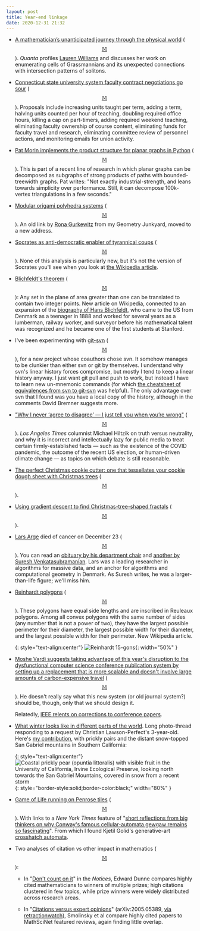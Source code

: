 ```yaml
---
layout: post
title: Year-end linkage
date: 2020-12-31 21:32
---
```

* [A mathematician’s unanticipated journey through the physical world](https://www.quantamagazine.org/a-mathematicians-adventure-through-the-physical-world-20201216/) ([$$\mathbb{M}$$](https://mathstodon.xyz/@11011110/105394664282719115)). _Quanta_ profiles [Lauren Williams](https://en.wikipedia.org/wiki/Lauren_Williams) and discusses her work on enumerating cells of Grassmannians and its unexpected connections with intersection patterns of solitons.

* [Connecticut state university system faculty contract negotiations go sour](https://www.insidehighered.com/news/2020/12/15/draconian-contract-proposals-connecticut) ([$$\mathbb{M}$$](https://mathstodon.xyz/@11011110/105402517620055997)). Proposals include increasing units taught per term, adding a term, halving units counted per hour of teaching, doubling required office hours, killing a cap on part-timers, adding required weekend teaching, eliminating faculty ownership of course content, eliminating funds for faculty travel and research, eliminating committee review of personnel actions, and monitoring emails for union activity.

* [Pat Morin implements the product structure for planar graphs in Python](https://github.com/patmorin/lhp) ([$$\mathbb{M}$$](https://mathstodon.xyz/@patmorin/105396573803578266)). This is part of a recent line of research in which planar graphs can be decomposed as subgraphs of strong products of paths with bounded-treewidth graphs. Pat writes: "Not exactly industrial-strength, and leans towards simplicity over performance.  Still, it can  decompose 100k-vertex triangulations in a few seconds."

* [Modular origami polyhedra systems](http://make-origami.com/RonaGurkewitz/home.php) ([$$\mathbb{M}$$](https://mathstodon.xyz/@11011110/105408938256987767)). An old link by [Rona Gurkewitz](https://en.wikipedia.org/wiki/Rona_Gurkewitz) from my Geometry Junkyard, moved to a new address.

* [Socrates as anti-democratic enabler of tyrannical coups](https://diagonalargument.com/2020/12/08/socrates-bad-guy/) ([$$\mathbb{M}$$](https://mathstodon.xyz/@11011110/105419425427517260)). None of this analysis is particularly new, but it's not the version of Socrates you'll see when you look at [the Wikipedia article](https://en.wikipedia.org/wiki/Socrates).

* [Blichfeldt's theorem](https://en.wikipedia.org/wiki/Blichfeldt%27s_theorem) ([$$\mathbb{M}$$](https://mathstodon.xyz/@11011110/105422739565106313)): Any set in the plane of area greater than one can be translated to contain two integer points. New article on Wikipedia, connected to an expansion of the [biography  of Hans Blichfeldt](https://en.wikipedia.org/wiki/Hans_Frederick_Blichfeldt), who came to the US from Denmark as a teenager in 1888 and worked for several years as a lumberman, railway worker, and surveyor before his mathematical talent was recognized and he became one of the first students at Stanford.

* I've been experimenting with [git-svn](https://git-scm.com/docs/git-svn) ([$$\mathbb{M}$$](https://mathstodon.xyz/@11011110/105426263611221446)), for a new project whose coauthors chose svn. It somehow manages to be clunkier than either svn or git by themselves. I understand why svn's linear history forces compromise, but mostly I tend to keep a linear history anyway. I just want git pull and push to work, but instead I have to learn new un-mnemonic commands (for which [the cheatsheet of equivalences from svn to git-svn](https://git.wiki.kernel.org/images-git/7/78/Git-svn-cheatsheet.pdf) was helpful). The only advantage over svn that I found was you have a local copy of the history, although in the comments David Bremner suggests more.

* ["Why I never ‘agree to disagree’ — I just tell you when you’re wrong"](https://www.latimes.com/business/story/2020-12-22/agree-to-disagree) ([$$\mathbb{M}$$](https://mathstodon.xyz/@11011110/105431453312440767)). _Los Angeles Times_ columnist Michael Hiltzik on truth versus neutrality, and why it is incorrect and intellectually lazy for public media to treat certain firmly-established facts — such as the existence of the COVID pandemic, the outcome of the recent US election, or human-driven climate change — as topics on which debate is still reasonable. 

* [The perfect Christmas cookie cutter: one that tessellates your cookie dough sheet with Christmas trees](https://www.atlasobscura.com/articles/best-christmas-cookie-cutter) ([$$\mathbb{M}$$](https://mathstodon.xyz/@11011110/105436497912189975)).

* [Using gradient descent to find Christmas-tree-shaped fractals](https://hardmath123.github.io/chaos-game-fractal-foliage.html) ([$$\mathbb{M}$$](https://mathstodon.xyz/@11011110/105439870724073086)).

* [Lars Arge](https://en.wikipedia.org/wiki/Lars_Arge) died of cancer on December 23 ([$$\mathbb{M}$$](https://mathstodon.xyz/@11011110/105447919719671152)). You can read an [obituary by his department chair](https://cs.au.dk/news-events/news/show-news/artikel/in-memoriam-professor-lars-arge/) and [another by Suresh Venkatasubramanian](http://blog.geomblog.org/2020/12/lars-arge.html). Lars was a leading researcher in algorithms for massive data, and an anchor for algorithms and computational geometry in Denmark. As Suresh writes, he was a larger-than-life figure; we'll miss him.

* [Reinhardt polygons](https://en.wikipedia.org/wiki/Reinhardt_polygon) ([$$\mathbb{M}$$](https://mathstodon.xyz/@11011110/105454229077474608)). These polygons have equal side lengths and are inscribed in Reuleaux polygons. Among all convex polygons with the same number of sides (any number that is not a power of two), they have the largest possible perimeter for their diameter, the largest possible width for their diameter, and the largest possible width for their perimeter. New Wikipedia article.

  {: style="text-align:center"}
![Reinhardt 15-gons]({{site.baseurl}}/assets/2020/Reinhardt_15-gons.svg){: width="50%" }

* [Moshe Vardi suggests taking advantage of this year's disruption to the dysfunctional computer science conference publication system by setting up a replacement that is more scalable and doesn't involve large amounts of carbon-expensive travel](https://cacm.acm.org/magazines/2021/1/249441-reboot-the-computing-research-publication-systems/fulltext) ([$$\mathbb{M}$$](https://mathstodon.xyz/@11011110/105460878037520050)). He doesn't really say what this new system (or old journal system?) should be, though, only that we should design it.

  Relatedly, [IEEE relents on corrections to conference papers](https://statmodeling.stat.columbia.edu/2020/12/23/update-on-ieees-refusal-to-issue-corrections/).

* [What winter looks like in different parts of the world](https://mathstodon.xyz/@christianp/105465163493715434). Long photo-thread responding to a request by Christian Lawson-Perfect's 3-year-old. Here's [my contribution](https://mathstodon.xyz/@11011110/105466532506211765), with prickly pairs and the distant snow-topped San Gabriel mountains in Southern California:

  {: style="text-align:center"}
![Coastal prickly pear (opuntia littoralis) with visible fruit in the University of California, Irvine Ecological Preserve, looking north towards the San Gabriel Mountains, covered in snow from a recent storm](https://www.ics.uci.edu/~eppstein/pix/pricklypearmountains/PricklyPearMountains-m.jpg){: style="border-style:solid;border-color:black;" width="80%" }

* [Game of Life running on Penrose tiles](https://boingboing.net/2020/12/29/game-of-life-running-on-penrose-tiles.html) ([$$\mathbb{M}$$](https://mathstodon.xyz/@11011110/105473798576179397)). With links to a _New York Times_ feature of "[short reflections from big thinkers on why Conway's famous cellular-automata gewgaw remains so fascinating](https://www.nytimes.com/2020/12/28/science/math-conway-game-of-life.html)". From which I found Kjetil Golid's generative-art [crosshatch automata](https://generated.space/sketch/crosshatch-automata/).

* Two analyses of citation vs other impact in mathematics ([$$\mathbb{M}$$](https://mathstodon.xyz/@11011110/105477934629467245)):

  - In "[Don't count on it](https://www.ams.org/journals/notices/202101/rnoti-p114.pdf)" in the _Notices_, Edward Dunne compares highly cited mathematicians to winners of multiple prizes; high citations clustered in few topics, while prize winners were widely distributed across research areas.

  - In "[Citations versus expert opinions](https://arxiv.org/abs/2005.05389)" (arXiv:2005.05389, [via retractionwatch](https://retractionwatch.com/2020/12/19/weekend-reads-prof-sues-journal-school-after-demotion-following-retraction-researcher-fired-after-questioning-why-school-rejected-grant-the-authors-who-like-publish-or-perish/)), Smolinsky et al compare highly cited papers to MathSciNet featured reviews, again finding little overlap.